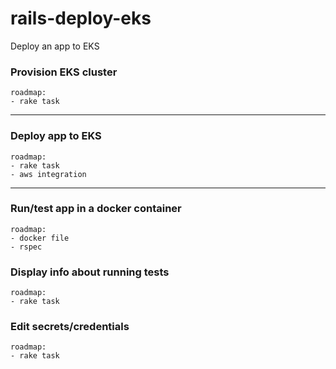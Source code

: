 # rails-deploy-eks
Deploy an app to EKS


### Provision EKS cluster

```
roadmap:
- rake task
```

---

### Deploy app to EKS

```
roadmap:
- rake task
- aws integration
```

---

### Run/test app in a docker container

```
roadmap:
- docker file
- rspec
```

### Display info about running tests

```
roadmap:
- rake task
```

### Edit secrets/credentials

```
roadmap:
- rake task
```